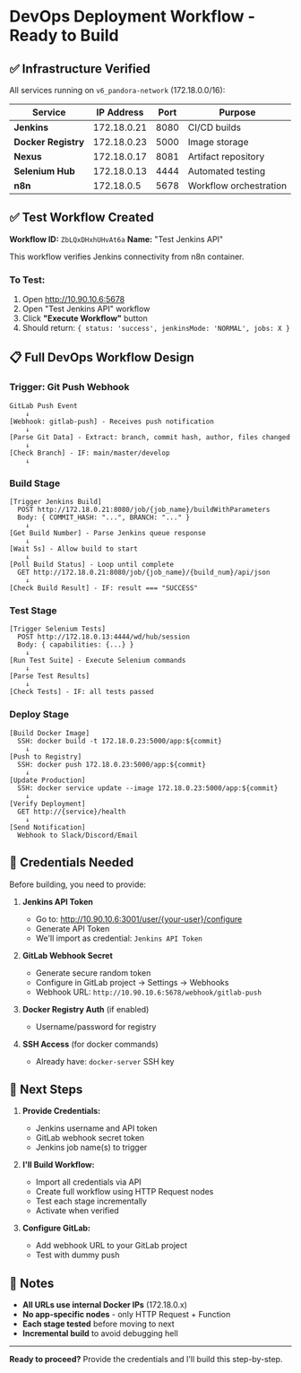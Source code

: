 # DevOps Deployment Workflow - Ready to Build

## ✅ Infrastructure Verified

All services running on `v6_pandora-network` (172.18.0.0/16):

| Service | IP Address | Port | Purpose |
|---------|-----------|------|---------|
| **Jenkins** | 172.18.0.21 | 8080 | CI/CD builds |
| **Docker Registry** | 172.18.0.23 | 5000 | Image storage |
| **Nexus** | 172.18.0.17 | 8081 | Artifact repository |
| **Selenium Hub** | 172.18.0.13 | 4444 | Automated testing |
| **n8n** | 172.18.0.5 | 5678 | Workflow orchestration |

## ✅ Test Workflow Created

**Workflow ID:** `ZbLQxDHxhUHvAt6a`
**Name:** "Test Jenkins API"

This workflow verifies Jenkins connectivity from n8n container.

### To Test:
1. Open http://10.90.10.6:5678
2. Open "Test Jenkins API" workflow
3. Click **"Execute Workflow"** button
4. Should return: `{ status: 'success', jenkinsMode: 'NORMAL', jobs: X }`

## 📋 Full DevOps Workflow Design

### Trigger: Git Push Webhook

```
GitLab Push Event
    ↓
[Webhook: gitlab-push] - Receives push notification
    ↓
[Parse Git Data] - Extract: branch, commit hash, author, files changed
    ↓
[Check Branch] - IF: main/master/develop
    ↓
```

### Build Stage

```
[Trigger Jenkins Build]
  POST http://172.18.0.21:8080/job/{job_name}/buildWithParameters
  Body: { COMMIT_HASH: "...", BRANCH: "..." }
    ↓
[Get Build Number] - Parse Jenkins queue response
    ↓
[Wait 5s] - Allow build to start
    ↓
[Poll Build Status] - Loop until complete
  GET http://172.18.0.21:8080/job/{job_name}/{build_num}/api/json
    ↓
[Check Build Result] - IF: result === "SUCCESS"
```

### Test Stage

```
[Trigger Selenium Tests]
  POST http://172.18.0.13:4444/wd/hub/session
  Body: { capabilities: {...} }
    ↓
[Run Test Suite] - Execute Selenium commands
    ↓
[Parse Test Results]
    ↓
[Check Tests] - IF: all tests passed
```

### Deploy Stage

```
[Build Docker Image]
  SSH: docker build -t 172.18.0.23:5000/app:${commit}
    ↓
[Push to Registry]
  SSH: docker push 172.18.0.23:5000/app:${commit}
    ↓
[Update Production]
  SSH: docker service update --image 172.18.0.23:5000/app:${commit}
    ↓
[Verify Deployment]
  GET http://{service}/health
    ↓
[Send Notification]
  Webhook to Slack/Discord/Email
```

## 🔑 Credentials Needed

Before building, you need to provide:

1. **Jenkins API Token**
   - Go to: http://10.90.10.6:3001/user/{your-user}/configure
   - Generate API Token
   - We'll import as credential: `Jenkins API Token`

2. **GitLab Webhook Secret**
   - Generate secure random token
   - Configure in GitLab project → Settings → Webhooks
   - Webhook URL: `http://10.90.10.6:5678/webhook/gitlab-push`

3. **Docker Registry Auth** (if enabled)
   - Username/password for registry

4. **SSH Access** (for docker commands)
   - Already have: `docker-server` SSH key

## 🎯 Next Steps

1. **Provide Credentials:**
   - Jenkins username and API token
   - GitLab webhook secret token
   - Jenkins job name(s) to trigger

2. **I'll Build Workflow:**
   - Import all credentials via API
   - Create full workflow using HTTP Request nodes
   - Test each stage incrementally
   - Activate when verified

3. **Configure GitLab:**
   - Add webhook URL to your GitLab project
   - Test with dummy push

## 📝 Notes

- **All URLs use internal Docker IPs** (172.18.0.x)
- **No app-specific nodes** - only HTTP Request + Function
- **Each stage tested** before moving to next
- **Incremental build** to avoid debugging hell

---

**Ready to proceed?** Provide the credentials and I'll build this step-by-step.
